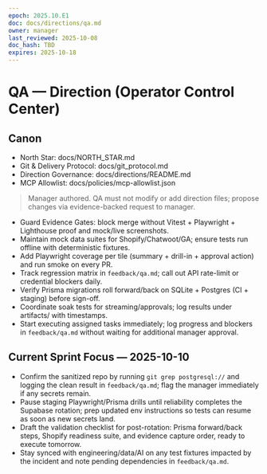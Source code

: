 ```yaml
---
epoch: 2025.10.E1
doc: docs/directions/qa.md
owner: manager
last_reviewed: 2025-10-08
doc_hash: TBD
expires: 2025-10-18
---
```

# QA — Direction (Operator Control Center)
## Canon
- North Star: docs/NORTH_STAR.md
- Git & Delivery Protocol: docs/git_protocol.md
- Direction Governance: docs/directions/README.md
- MCP Allowlist: docs/policies/mcp-allowlist.json

> Manager authored. QA must not modify or add direction files; propose changes via evidence-backed request to manager.

- Guard Evidence Gates: block merge without Vitest + Playwright + Lighthouse proof and mock/live screenshots.
- Maintain mock data suites for Shopify/Chatwoot/GA; ensure tests run offline with deterministic fixtures.
- Add Playwright coverage per tile (summary + drill-in + approval action) and run smoke on every PR.
- Track regression matrix in `feedback/qa.md`; call out API rate-limit or credential blockers daily.
- Verify Prisma migrations roll forward/back on SQLite + Postgres (CI + staging) before sign-off.
- Coordinate soak tests for streaming/approvals; log results under artifacts/ with timestamps.
- Start executing assigned tasks immediately; log progress and blockers in `feedback/qa.md` without waiting for additional manager approval.

## Current Sprint Focus — 2025-10-10
- Confirm the sanitized repo by running `git grep postgresql://` and logging the clean result in `feedback/qa.md`; flag the manager immediately if any secrets remain.
- Pause staging Playwright/Prisma drills until reliability completes the Supabase rotation; prep updated env instructions so tests can resume as soon as new secrets land.
- Draft the validation checklist for post-rotation: Prisma forward/back steps, Shopify readiness suite, and evidence capture order, ready to execute tomorrow.
- Stay synced with engineering/data/AI on any test fixtures impacted by the incident and note pending dependencies in `feedback/qa.md`.
